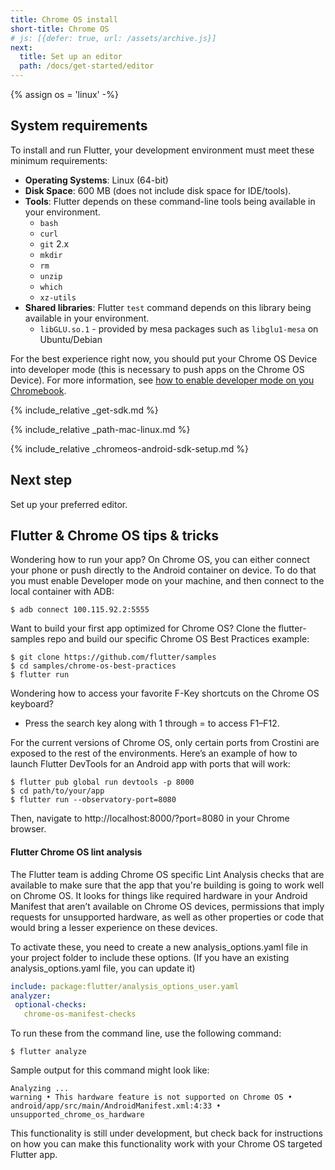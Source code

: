 ```yaml
---
title: Chrome OS install
short-title: Chrome OS
# js: [{defer: true, url: /assets/archive.js}]
next:
  title: Set up an editor
  path: /docs/get-started/editor
---
```


{% assign os = 'linux' -%}

## System requirements

To install and run Flutter, your development environment
must meet these minimum requirements:

* **Operating Systems**: Linux (64-bit)
* **Disk Space**: 600 MB (does not include disk space for IDE/tools).
* **Tools**: Flutter depends on these command-line
  tools being available in your environment.
  * `bash`
  * `curl`
  * `git` 2.x
  * `mkdir`
  * `rm`
  * `unzip`
  * `which`
  * `xz-utils`
* **Shared libraries**: Flutter `test` command depends on
  this library being available in your environment.
  * `libGLU.so.1` - provided by mesa packages such as `libglu1-mesa` on
     Ubuntu/Debian

For the best experience right now, you should put your
Chrome OS Device into developer mode (this is necessary
to push apps on the Chrome OS Device).  For more information,
see [how to enable developer mode on you Chromebook][].

{% include_relative _get-sdk.md %}

{% include_relative _path-mac-linux.md %}

{% include_relative _chromeos-android-sdk-setup.md %}

## Next step

Set up your preferred editor.

## Flutter & Chrome OS tips & tricks

Wondering how to run your app? On Chrome OS,
you can either connect your phone
or push directly to the Android container on device. 
To do that you must enable Developer mode on your machine,
and then connect to the local container with ADB:

```terminal
$ adb connect 100.115.92.2:5555
```

Want to build your first app optimized for Chrome OS?
Clone the flutter-samples repo and build our specific Chrome
OS Best Practices example:

```terminal
$ git clone https://github.com/flutter/samples
$ cd samples/chrome-os-best-practices
$ flutter run
```

Wondering how to access your favorite F-Key shortcuts
on the Chrome OS keyboard?

* Press the search key along with 1 through = to access F1–F12.

For the current versions of Chrome OS, only certain ports from
Crostini are exposed to the rest of the environments.
Here’s an example of how to launch 
Flutter DevTools for an Android app with ports
that will work:

```terminal
$ flutter pub global run devtools -p 8000
$ cd path/to/your/app
$ flutter run --observatory-port=8080
```

Then, navigate to http://localhost:8000/?port=8080
in your Chrome browser.

#### Flutter Chrome OS lint analysis

The Flutter team is adding Chrome OS specific
Lint Analysis checks that are available to make
sure that the app that you're building is going
to work well on Chrome OS. It looks for things
like required hardware in your Android Manifest
that aren’t available on Chrome OS devices,
permissions that imply requests for unsupported
hardware, as well as other properties or code 
that would bring a lesser experience on these devices.

To activate these,
you need to create a new analysis_options.yaml
file in your project folder to include these options.
(If you have an existing analysis_options.yaml file,
you can update it)

```yaml
include: package:flutter/analysis_options_user.yaml
analyzer:
 optional-checks:
   chrome-os-manifest-checks
```

To run these from the command line, use the following command:

```terminal
$ flutter analyze
```

Sample output for this command might look like:

```terminal
Analyzing ...                                                      
warning • This hardware feature is not supported on Chrome OS • 
android/app/src/main/AndroidManifest.xml:4:33 • unsupported_chrome_os_hardware
```

This functionality is still under development,
but check back for instructions on how you can make
this functionality work with your Chrome OS
targeted Flutter app.


[how to enable developer mode on you Chromebook]: https://www.androidcentral.com/how-enable-developer-mode-chrome-os

